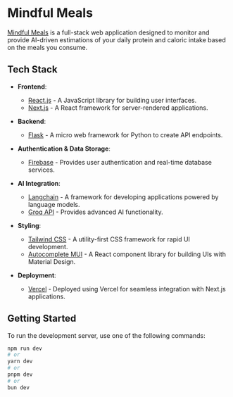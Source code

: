 # Mindful Meals

[Mindful Meals](mindfulmeals.vercel.app/) is a full-stack web application designed to monitor and provide AI-driven estimations of your daily protein and caloric intake based on the meals you consume.

## Tech Stack

- **Frontend**:
  - [React.js](https://reactjs.org/) - A JavaScript library for building user interfaces.
  - [Next.js](https://nextjs.org/) - A React framework for server-rendered applications.

- **Backend**:
  - [Flask](https://flask.palletsprojects.com/en/2.0.x/) - A micro web framework for Python to create API endpoints.

- **Authentication & Data Storage**:
  - [Firebase](https://firebase.google.com/) - Provides user authentication and real-time database services.

- **AI Integration**:
  - [Langchain](https://www.langchain.com/docs) - A framework for developing applications powered by language models.
  - [Groq API](https://www.groq.com/docs) - Provides advanced AI functionality.

- **Styling**:
  - [Tailwind CSS](https://tailwindcss.com/) - A utility-first CSS framework for rapid UI development.
  - [Autocomplete MUI](https://mui.com/components/autocomplete/) - A React component library for building UIs with Material Design.

- **Deployment**:
  - [Vercel](https://vercel.com/new?utm_medium=default-template&filter=next.js&utm_source=create-next-app&utm_campaign=create-next-app-readme) - Deployed using Vercel for seamless integration with Next.js applications.

## Getting Started

To run the development server, use one of the following commands:

```bash
npm run dev
# or
yarn dev
# or
pnpm dev
# or
bun dev

